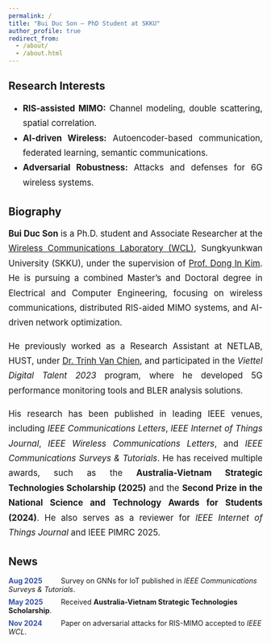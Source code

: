 ```yaml
---
permalink: /
title: "Bui Duc Son – PhD Student at SKKU"
author_profile: true
redirect_from: 
  - /about/
  - /about.html
---
```


<style>
.section-text { text-align: justify; line-height: 1.75; font-size: 1.05rem; margin-top: 0.8rem; }
.news-list { list-style: none; padding-left: 0; margin-top: 0.8rem; }
.news-item { margin: 0.5rem 0; }
.news-date { display: inline-block; min-width: 6rem; font-weight: 700; color: #3652a5; margin-right: 0.5rem; }
</style>

## Research Interests

<div class="section-text">
<ul>
  <li><strong>RIS-assisted MIMO:</strong> Channel modeling, double scattering, spatial correlation.</li>
  <li><strong>AI-driven Wireless:</strong> Autoencoder-based communication, federated learning, semantic communications.</li>
  <li><strong>Adversarial Robustness:</strong> Attacks and defenses for 6G wireless systems.</li>
</ul>
</div>

## Biography

<div class="section-text">
<p><strong>Bui Duc Son</strong> is a Ph.D. student and Associate Researcher at the 
<a href="https://wireless.skku.edu/main/bbs_list.php?unsingcode1=1715440655&unsingcode2=1715441006&unsingcode3=1715441061&code=research_c" target="_blank">
Wireless Communications Laboratory (WCL)</a>, Sungkyunkwan University (SKKU), under the supervision of 
<a href="https://scholar.google.com/citations?user=v2chr7kAAAAJ&hl=en" target="_blank">Prof. Dong In Kim</a>. 
He is pursuing a combined Master’s and Doctoral degree in Electrical and Computer Engineering, focusing on 
wireless communications, distributed RIS-aided MIMO systems, and AI-driven network optimization.</p>

<p>He previously worked as a Research Assistant at NETLAB, HUST, under 
<a href="https://scholar.google.com.vn/citations?user=wofvFJMAAAAJ&hl=en" target="_blank">Dr. Trinh Van Chien</a>, 
and participated in the <em>Viettel Digital Talent 2023</em> program, where he developed 5G performance monitoring tools 
and BLER analysis solutions.</p>

<p>His research has been published in leading IEEE venues, including 
<em>IEEE Communications Letters</em>, <em>IEEE Internet of Things Journal</em>, 
<em>IEEE Wireless Communications Letters</em>, and 
<em>IEEE Communications Surveys & Tutorials</em>. 
He has received multiple awards, such as the <strong>Australia-Vietnam Strategic Technologies Scholarship (2025)</strong> 
and the <strong>Second Prize in the National Science and Technology Awards for Students (2024)</strong>. 
He also serves as a reviewer for <em>IEEE Internet of Things Journal</em> and IEEE PIMRC 2025.</p>
</div>

## News

<ul class="news-list">
<li class="news-item"><span class="news-date">Aug 2025</span>Survey on GNNs for IoT published in <em>IEEE Communications Surveys &amp; Tutorials</em>.</li>
<li class="news-item"><span class="news-date">May 2025</span>Received <strong>Australia-Vietnam Strategic Technologies Scholarship</strong>.</li>
<li class="news-item"><span class="news-date">Nov 2024</span>Paper on adversarial attacks for RIS-MIMO accepted to <em>IEEE WCL</em>.</li>
</ul>
